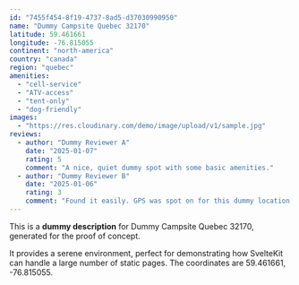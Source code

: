 ```yaml
---
id: "7455f454-8f19-4737-8ad5-d37030990950"
name: "Dummy Campsite Quebec 32170"
latitude: 59.461661
longitude: -76.815055
continent: "north-america"
country: "canada"
region: "quebec"
amenities:
  - "cell-service"
  - "ATV-access"
  - "tent-only"
  - "dog-friendly"
images:
  - "https://res.cloudinary.com/demo/image/upload/v1/sample.jpg"
reviews:
  - author: "Dummy Reviewer A"
    date: "2025-01-07"
    rating: 5
    comment: "A nice, quiet dummy spot with some basic amenities."
  - author: "Dummy Reviewer B"
    date: "2025-01-06"
    rating: 3
    comment: "Found it easily. GPS was spot on for this dummy location."
---
```


This is a **dummy description** for Dummy Campsite Quebec 32170, generated for the proof of concept.

It provides a serene environment, perfect for demonstrating how SvelteKit can handle a large number of static pages. The coordinates are 59.461661, -76.815055.
